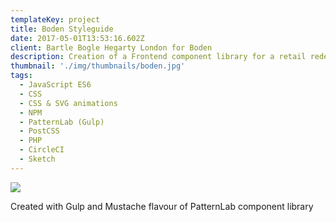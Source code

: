 ```yaml
---
templateKey: project
title: Boden Styleguide
date: 2017-05-01T13:53:16.602Z
client: Bartle Bogle Hegarty London for Boden
description: Creation of a Frontend component library for a retail redesign and documentation.
thumbnail: './img/thumbnails/boden.jpg'
tags:
  - JavaScript ES6
  - CSS
  - CSS & SVG animations
  - NPM
  - PatternLab (Gulp)
  - PostCSS
  - PHP
  - CircleCI
  - Sketch
---
```


![](/img/boden.jpg)

Created with Gulp and Mustache flavour of PatternLab component library
